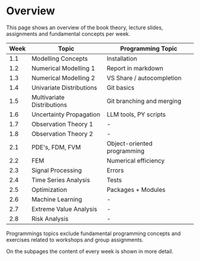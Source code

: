 # Overview

This page shows an overview of the book theory, lecture slides, assignments and fundamental concepts per week.

| Week          | Topic                     | Programming Topic           |
|---------------|---------------------------|-----------------------------|
| 1.1           | Modelling Concepts        | Installation                |
| 1.2           | Numerical Modelling 1     | Report in markdown          |
| 1.3           | Numerical Modelling 2     | VS Share / autocompletion   |
| 1.4           | Univariate Distributions  | Git basics                  |
| 1.5           | Multivariate Distributions| Git branching and merging   |
| 1.6           | Uncertainty Propagation   | LLM tools, PY scripts       |
| 1.7           | Observation Theory 1      | -                           |
| 1.8           | Observation Theory 2      | -                           |
| 2.1           | PDE's, FDM, FVM           | Object-oriented programming |
| 2.2           | FEM                       | Numerical efficiency        |
| 2.3           | Signal Processing         | Errors                      |
| 2.4           | Time Series Analysis      | Tests                       |
| 2.5           | Optimization              | Packages + Modules          |
| 2.6           | Machine Learning          | -                           |
| 2.7           | Extreme Value Analysis    | -                           |
| 2.8           | Risk Analysis             | -                           |

Programmings topics exclude fundamental programming concepts and exercises related to workshops and group assignments.

On the subpages the content of every week is shown in more detail.
